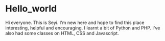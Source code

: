 # Hello_world
Hi everyone. This is Seyi. I'm new here and hope to find this place interesting, helpful and encouraging.
I learnt a bit of Python and PHP. I've also had some classes on HTML, CSS and Javascript.
